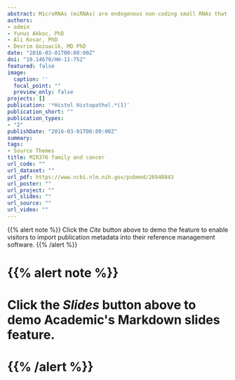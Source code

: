 ```yaml
---
abstract: MicroRNAs (miRNAs) are endogenous non-coding small RNAs that negatively regulate gene expression at the post-transcriptional level. They have been implicated in several fundamental biological processes including development, differentiation, apoptosis and stem cell maintenance. There is increasing evidence that microRNAs also play roles in cellular transformation and carcinogenesis by acting either as tumor suppressors or oncogenes. Recent studies introduced MIR376 as an important microRNA family for cancer formation and progression. The MIR376 family is located on human chromosome 14 and it has several members containing identical or similar seed sequences. Biological roles of family members were studied in different cancer settings, including gliomas, leukemia, breast and ovarian cancers. Furthermore, two MIR376 family members, namely MIR376A and MIR376B were implicated in the regulation of macroautophagy (autophagy herein). Since autophagy dysregulation underlies various diseases including cancer, it is essential to understand the role of the MIR376 family in this context. In this article, we summarize the miRNA-cancer connection, and review accumulating data about the involvement of the MIR376 family in cancer biology.
authors:
- admin
- Yunus Akkoc, PhD
- Ali Kosar, PhD
- Devrim Gozuacik, MD PhD
date: "2016-03-01T00:00:00Z"
doi: "10.14670/HH-11-752"
featured: false
image:
  caption: ''
  focal_point: ""
  preview_only: false
projects: []
publication: '*Histol Histopathol.*(1)'
publication_short: ""
publication_types:
- "2"
publishDate: "2016-03-01T00:00:00Z"
summary: 
tags:
- Source Themes
title: MIR376 family and cancer
url_code: ""
url_dataset: ""
url_pdf: https://www.ncbi.nlm.nih.gov/pubmed/26940843
url_poster: ""
url_project: ""
url_slides: ""
url_source: ""
url_video: ""
---
```


{{% alert note %}}
Click the *Cite* button above to demo the feature to enable visitors to import publication metadata into their reference management software.
{{% /alert %}}

# {{% alert note %}}
# Click the *Slides* button above to demo Academic's Markdown slides feature.
# {{% /alert %}}

